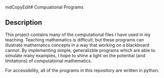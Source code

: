 mdCopyEdit# Compuational Programs
## Description
This project contains many of the computational files I have used in my teaching. Teaching mathematics is difficult, but these programs can illustrate mathematics concepts in a way that working on a blackboard cannot. By implementing simple, generalizble programs which are able to simulate many examples, I hope to shine a light on the potential (and limitations) of computational mathematics.

For accessibility, all of the programs in this repository are written in python.